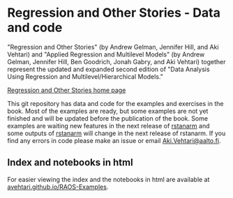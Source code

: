 # Regression and Other Stories - Data and code

"Regression and Other Stories" (by Andrew Gelman, Jennifer Hill, and Aki Vehtari) and "Applied Regression and Multilevel Models" (by Andrew Gelman, Jennifer Hill, Ben Goodrich, Jonah Gabry, and Aki Vehtari) together represent the updated and expanded second edition of "Data Analysis Using Regression and Multilevel/Hierarchical Models."

[Regression and Other Stories home page](http://www.stat.columbia.edu/~gelman/regression/)

This git repository has data and code for the examples and exercises in the book. Most of the examples are ready, but some examples are not yet finished and will be updated before the publication of the book. Some examples are waiting new features in the next release of [rstanarm](https://cran.r-project.org/web/packages/rstanarm/) and some outputs of [rstanarm](https://cran.r-project.org/web/packages/rstanarm/) will change in the next release of rstanarm. If you find any errors in code please make an issue or email [Aki.Vehtari@aalto.fi](mailto:Aki.Vehtari@aalto.fi).

## Index and notebooks in html

For easier viewing the index and the notebooks in html are available at [avehtari.github.io/RAOS-Examples](https://avehtari.github.io/RAOS-Examples/).

